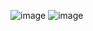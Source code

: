 ![image](https://github.com/Vasanthkarri/WeatherApp-15/assets/95275323/fdab80e8-1aa8-4e8d-9b5a-ff494716701c)
![image](https://github.com/Vasanthkarri/WeatherApp-15/assets/95275323/fe7b402a-c975-4912-bb22-3e9294222d1b)

